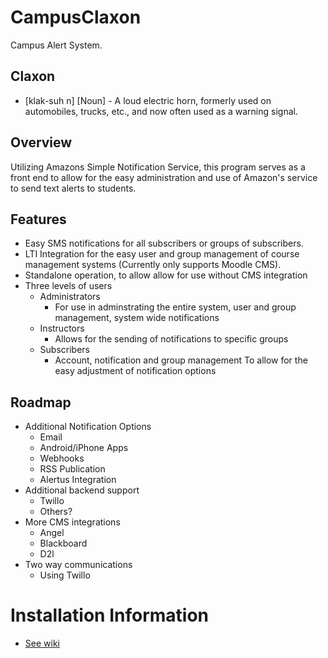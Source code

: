 # CampusClaxon
Campus Alert System.

## Claxon 
  - [klak-suh n] [Noun] - A loud electric horn, formerly used on automobiles, trucks, etc., and now often used as a warning signal.
  
## Overview
Utilizing Amazons Simple Notification Service, this program serves as a front end to allow for the easy administration and use of Amazon's service to send text alerts to students. 

## Features
- Easy SMS notifications for all subscribers or groups of subscribers.
- LTI Integration for the easy user and group management of course management systems (Currently only supports Moodle CMS).
- Standalone operation, to allow allow for use without CMS integration
- Three levels of users
  - Administrators
    - For use in adminstrating the entire system, user and group management, system wide notifications
  - Instructors
    - Allows for the sending of notifications to specific groups
  - Subscribers
    - Account, notification and group management To allow for the easy adjustment of notification options
    
## Roadmap
- Additional Notification Options
  - Email
  - Android/iPhone Apps
  - Webhooks
  - RSS Publication
  - Alertus Integration
- Additional backend support
  - Twillo
  - Others?
- More CMS integrations
  - Angel
  - Blackboard
  - D2l
- Two way communications
  - Using Twillo

# Installation Information
- [See wiki](https://github.com/WesternOKState/CampusClaxon/wiki)
